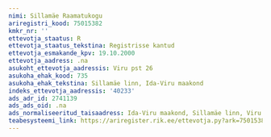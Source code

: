 ```yaml
---
nimi: Sillamäe Raamatukogu
ariregistri_kood: 75015382
kmkr_nr: ''
ettevotja_staatus: R
ettevotja_staatus_tekstina: Registrisse kantud
ettevotja_esmakande_kpv: 19.10.2000
ettevotja_aadress: .na
asukoht_ettevotja_aadressis: Viru pst 26
asukoha_ehak_kood: 735
asukoha_ehak_tekstina: Sillamäe linn, Ida-Viru maakond
indeks_ettevotja_aadressis: '40233'
ads_adr_id: 2741139
ads_ads_oid: .na
ads_normaliseeritud_taisaadress: Ida-Viru maakond, Sillamäe linn, Viru pst 26
teabesysteemi_link: https://ariregister.rik.ee/ettevotja.py?ark=75015382&ref=rekvisiidid
---
```

